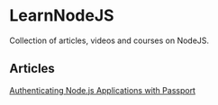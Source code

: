 # LearnNodeJS
Collection of articles, videos and courses on NodeJS.
## Articles
[Authenticating Node.js Applications with Passport](https://code.tutsplus.com/tutorials/authenticating-nodejs-applications-with-passport--cms-21619)
